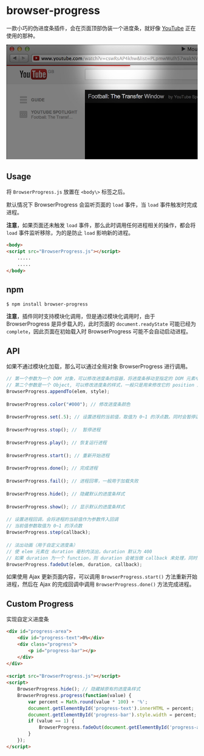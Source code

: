 # browser-progress

一款小巧的伪进度条插件，会在页面顶部伪装一个进度条，就好像 [YouTube](https://www.youtube.com/) 正在使用的那种。

<img src="https://github.com/baijunjie/browser-progress/blob/master/youtube-loading.jpg" width="640">



## Usage

将 `BrowserProgress.js` 放置在 `<body\>` 标签之后。

默认情况下 BrowserProgress 会监听页面的 `load` 事件，当 `load` 事件触发时完成进程。

**注意**，如果页面还未触发 `load` 事件，那么此时调用任何进程相关的操作，都会将 `load` 事件监听移除，为的是防止 `load` 影响新的进程。

``` html
<body>
<script src="BrowserProgress.js"></script>
	.....
	.....
</body>
```


## npm

```shell
$ npm install browser-progress
```

**注意**，插件同时支持模块化调用，但是通过模块化调用时，由于 BrowserProgress 是异步载入的，此时页面的 `document.readyState` 可能已经为 `complete`，因此页面在初始载入时 BrowserProgress 可能不会自动启动进程。



## API

如果不通过模块化加载，那么可以通过全局对象 BrowserProgress 进行调用。

```js
// 第一个参数为一个 DOM 对象，可以修改进度条的容器，将进度条移动至指定的 DOM 元素中
// 第二个参数是一个 Object, 可以修改进度条的样式，一般只是用来修改它的 position 属性
BrowserProgress.appendTo(elem, style);

BrowserProgress.color("#000"); // 修改进度条颜色

BrowserProgress.set(.5); // 设置进程的当前值，取值为 0~1 的浮点数。同时会暂停运行中的进程，使进程变为手动设置

BrowserProgress.stop(); //	暂停进程

BrowserProgress.play(); // 恢复运行进程

BrowserProgress.start(); // 重新开始进程

BrowserProgress.done(); // 完成进程

BrowserProgress.fail(); // 进程回零，一般用于加载失败

BrowserProgress.hide(); // 隐藏默认的进度条样式

BrowserProgress.show(); // 显示默认的进度条样式

// 设置进程回调，会将进程的当前值作为参数传入回调
// 当前值参数取值为 0~1 的浮点数
BrowserProgress.step(callback);

// 淡出动画（用于自定义进度条）
// 使 elem 元素在 duration 毫秒内淡出，duration 默认为 400
// 如果 duration 为一个 function，则 duration 会被当做 callback 来处理，同时第三个参数 callback 会被忽略
BrowserProgress.fadeOut(elem, duration, callback);
```

如果使用 Ajax 更新页面内容，可以调用 `BrowserProgress.start()` 方法重新开始进程，然后在 Ajax 的完成回调中调用 `BrowserProgress.done()` 方法完成进程。



## Custom Progress

实现自定义进度条
``` html
<div id="progress-area">
	<div id="progress-text">0%</div>
	<div class="progress">
		<p id="progress-bar"></p>
	</div>
</div>

<script src="BrowserProgress.js"></script>
<script>
	BrowserProgress.hide(); // 隐藏掉原有的进度条样式
	BrowserProgress.progress(function(value) {
		var percent = Math.round(value * 100) + '%';
		document.getElementById('progress-text').innerHTML = percent;
		document.getElementById('progress-bar').style.width = percent;
		if (value == 1) {
			BrowserProgress.fadeOut(document.getElementById('progress-area'));
		}
	});
</script>
```









